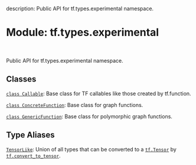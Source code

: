 description: Public API for tf.types.experimental namespace.

<div itemscope itemtype="http://developers.google.com/ReferenceObject">
<meta itemprop="name" content="tf.types.experimental" />
<meta itemprop="path" content="Stable" />
</div>

# Module: tf.types.experimental

<!-- Insert buttons and diff -->

<table class="tfo-notebook-buttons tfo-api nocontent" align="left">

</table>



Public API for tf.types.experimental namespace.



## Classes

[`class Callable`](../../tf/types/experimental/Callable.md): Base class for TF callables like those created by tf.function.

[`class ConcreteFunction`](../../tf/types/experimental/ConcreteFunction.md): Base class for graph functions.

[`class GenericFunction`](../../tf/types/experimental/GenericFunction.md): Base class for polymorphic graph functions.

## Type Aliases

[`TensorLike`](../../tf/types/experimental/TensorLike.md): Union of all types that can be converted to a <a href="../../tf/Tensor.md"><code>tf.Tensor</code></a> by <a href="../../tf/convert_to_tensor.md"><code>tf.convert_to_tensor</code></a>.

